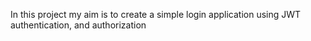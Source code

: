 In this project my aim is to create a simple login application using JWT authentication,  and authorization